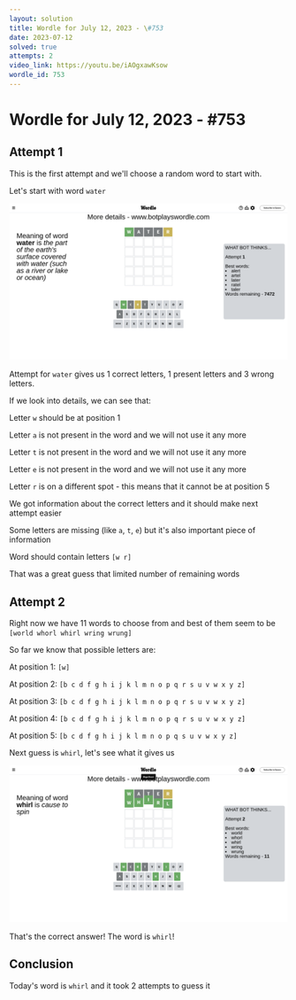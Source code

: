 ```yaml
---
layout: solution
title: Wordle for July 12, 2023 - \#753
date: 2023-07-12
solved: true
attempts: 2
video_link: https://youtu.be/iAOgxawKsow
wordle_id: 753
---
```


# Wordle for July 12, 2023 - \#753

## Attempt 1

This is the first attempt and we'll choose a random word to start with.

Let's start with word `water`

![Attempt 1](2023-07-12/attempt-1.png)

Attempt for `water` gives us 1 correct letters, 1 present letters and 3 wrong letters.

If we look into details, we can see that:

Letter `w` should be at position 1

Letter `a` is not present in the word and we will not use it any more

Letter `t` is not present in the word and we will not use it any more

Letter `e` is not present in the word and we will not use it any more

Letter `r` is on a different spot - this means that it cannot be at position 5

We got information about the correct letters and it should make next attempt easier

Some letters are missing (like `a`, `t`, `e`) but it's also important piece of information

Word should contain letters `[w r]`

That was a great guess that limited number of remaining words



## Attempt 2

Right now we have 11 words to choose from and best of them seem to be `[world whorl whirl wring wrung]`

So far we know that possible letters are:

At position 1: `[w]`

At position 2: `[b c d f g h i j k l m n o p q r s u v w x y z]`

At position 3: `[b c d f g h i j k l m n o p q r s u v w x y z]`

At position 4: `[b c d f g h i j k l m n o p q r s u v w x y z]`

At position 5: `[b c d f g h i j k l m n o p q s u v w x y z]`

Next guess is `whirl`, let's see what it gives us

![Attempt 2](2023-07-12/attempt-2.png)

That's the correct answer! The word is `whirl`!

## Conclusion

Today's word is `whirl` and it took 2 attempts to guess it


